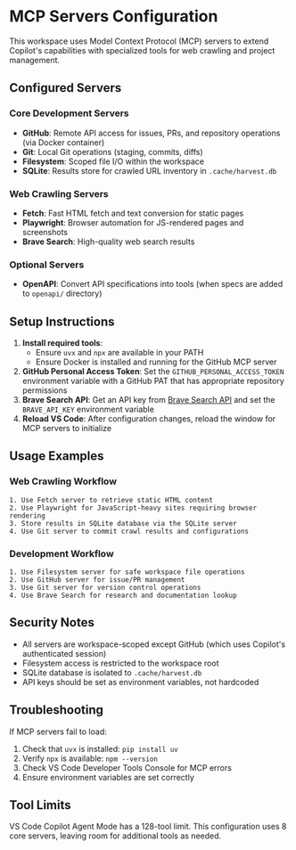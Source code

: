 # MCP Servers Configuration

This workspace uses Model Context Protocol (MCP) servers to extend Copilot's capabilities with specialized tools for web crawling and project management.

## Configured Servers

### Core Development Servers

- **GitHub**: Remote API access for issues, PRs, and repository operations (via Docker container)
- **Git**: Local Git operations (staging, commits, diffs)
- **Filesystem**: Scoped file I/O within the workspace
- **SQLite**: Results store for crawled URL inventory in `.cache/harvest.db`

### Web Crawling Servers

- **Fetch**: Fast HTML fetch and text conversion for static pages
- **Playwright**: Browser automation for JS-rendered pages and screenshots
- **Brave Search**: High-quality web search results

### Optional Servers

- **OpenAPI**: Convert API specifications into tools (when specs are added to `openapi/` directory)

## Setup Instructions

1. **Install required tools**: 
   - Ensure `uvx` and `npx` are available in your PATH
   - Ensure Docker is installed and running for the GitHub MCP server
2. **GitHub Personal Access Token**: Set the `GITHUB_PERSONAL_ACCESS_TOKEN` environment variable with a GitHub PAT that has appropriate repository permissions
3. **Brave Search API**: Get an API key from [Brave Search API](https://brave.com/search/api/) and set the `BRAVE_API_KEY` environment variable
4. **Reload VS Code**: After configuration changes, reload the window for MCP servers to initialize

## Usage Examples

### Web Crawling Workflow
```
1. Use Fetch server to retrieve static HTML content
2. Use Playwright for JavaScript-heavy sites requiring browser rendering
3. Store results in SQLite database via the SQLite server
4. Use Git server to commit crawl results and configurations
```

### Development Workflow
```
1. Use Filesystem server for safe workspace file operations
2. Use GitHub server for issue/PR management
3. Use Git server for version control operations
4. Use Brave Search for research and documentation lookup
```

## Security Notes

- All servers are workspace-scoped except GitHub (which uses Copilot's authenticated session)
- Filesystem access is restricted to the workspace root
- SQLite database is isolated to `.cache/harvest.db`
- API keys should be set as environment variables, not hardcoded

## Troubleshooting

If MCP servers fail to load:
1. Check that `uvx` is installed: `pip install uv`
2. Verify `npx` is available: `npm --version`
3. Check VS Code Developer Tools Console for MCP errors
4. Ensure environment variables are set correctly

## Tool Limits

VS Code Copilot Agent Mode has a 128-tool limit. This configuration uses 8 core servers, leaving room for additional tools as needed.